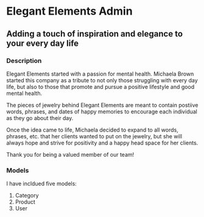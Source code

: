 # Elegant Elements Admin
## Adding a touch of inspiration and elegance to your every day life

### Description

Elegant Elements started with a passion for mental health. Michaela Brown started this company as a tribute to not only those struggling with every day life, but also to those that promote and pursue a positive lifestyle and good mental health.

The pieces of jewelry behind Elegant Elements are meant to contain postiive words, phrases, and dates of happy memories to encourage each individual as they go about their day.

Once the idea came to life, Michaela decided to expand to all words, phrases, etc. that her clients wanted to put on the jewelry, but she will always hope and strive for positivity and a happy head space for her clients.

Thank you for being a valued member of our team!

### Models

I have incldued five models:
1. Category
2. Product
3. User